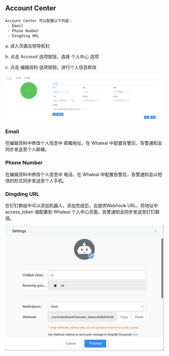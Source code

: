 ## Account Center

```
Account Center 可以配置以下内容：
 - Email
 - Phone Number
 - Dingding URL
```

a. 进入页面左侧导航栏

b. 点击 Account 选项按钮，选择 个人中心 选项

c. 点击 编辑资料 选项按钮，进行个人信息修改

![image-20220726105726846](../../../images/whalealPlatformImages/AccountCenter1.png)



### Email

在编辑资料中修改个人信息中 邮箱地址，在 Whaleal 中配置告警后，告警通知会同步发送至个人邮箱。



### Phone Number

在编辑资料中修改个人信息中 电话，在 Whaleal 中配置告警后，告警通知会以短信的形式同步发送至个人手机。



### Dingding URL

在钉钉群组中可以添加机器人，添加完成后，会提供Webhook URL，将地址中 access_token 值配置到 Whaleal 个人中心页面，告警通知会同步发送至钉钉群组。

![image-20220726110500286](../../../images/whalealPlatformImages/AccountCenter2.png)